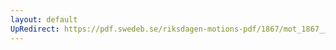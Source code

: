 ```yaml
---
layout: default
UpRedirect: https://pdf.swedeb.se/riksdagen-motions-pdf/1867/mot_1867__ak__00065.pdf
---
```

